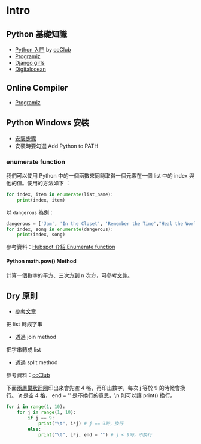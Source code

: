 # Intro

## Python 基礎知識

* [Python 入門](https://medium.com/ccclub/tagged/python-%E5%85%A5%E9%96%80) by [ccClub](https://www.ccclub.io/?fbclid=IwAR3oMQqJL159OCLdriqsNtSlw4EPB4RUtP5\_A44xR8osQAdd84HimfM2ysk)
* [Programiz](https://programiz.pro/)
* [Django girls](https://djangogirlstaipei.gitbooks.io/django-girls-taipei-tutorial/content/)
* [Digitalocean](https://www.digitalocean.com/community/tutorials)



## Online Compiler

* [Programiz](https://www.programiz.com/python-programming/online-compiler/)



## Python Windows 安裝

* [安裝步驟](https://docs.aws.amazon.com/zh\_tw/elasticbeanstalk/latest/dg/eb-cli3-install-windows.html)
* 安裝時要勾選 Add Python to PATH



### enumerate function <a href="#f2e0" id="f2e0"></a>

我們可以使用 Python 中的一個函數來同時取得一個元素在一個 list 中的 index 與他的值。使用的方法如下 ：

```python
for index, item in enumerate(list_name):
    print(index, item)
```

以 `dangerous` 為例：

```python
dangerous = ['Jam', 'In the Closet', 'Remember the Time',"Heal the World","Black or White","Who Is It","Give In to Me", "Dangerous"]
for index, song in enumerate(dangerous):
    print(index, song)
```

參考資料：[Hubspot 介紹 Enumerate function](https://blog.hubspot.com/website/python-enumerate)





#### Python math.pow() Method

計算一個數字的平方、三次方到 n 次方，可參考[文件](https://www.w3schools.com/python/ref\_math\_pow.asp)。





## Dry 原則

* [參考文章](https://shawnlin0201.github.io/Methodology/Methodology-001-DRY-principle/)



把 list 轉成字串

* 透過 join method

把字串轉成 list

* 透過 split method



參考資料：[ccClub](https://medium.com/ccclub/ccclub-python-for-beginners-tutorial-f1b4e7d2e5ac)





下面[兩層巢狀迴圈](https://medium.com/ccclub/ccclub-python-for-beginners-tutorial-4990a5757aa6)印出來會先空 4 格，再印出數字，每次 j 等於 9 的時候會換行。 \t 是空 4 格， end = '' 是不換行的意思，\n 則可以讓 print() 換行。

```python
for i in range(1, 10):
    for j in range(1, 10):
        if j == 9:
            print("\t", i*j) # j == 9時，換行
        else:
            print("\t", i*j, end = '') # j < 9時，不換行
```

